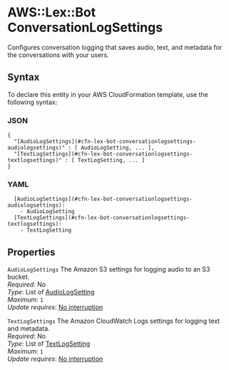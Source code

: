 # AWS::Lex::Bot ConversationLogSettings<a name="aws-properties-lex-bot-conversationlogsettings"></a>

Configures conversation logging that saves audio, text, and metadata for the conversations with your users\.

## Syntax<a name="aws-properties-lex-bot-conversationlogsettings-syntax"></a>

To declare this entity in your AWS CloudFormation template, use the following syntax:

### JSON<a name="aws-properties-lex-bot-conversationlogsettings-syntax.json"></a>

```
{
  "[AudioLogSettings](#cfn-lex-bot-conversationlogsettings-audiologsettings)" : [ AudioLogSetting, ... ],
  "[TextLogSettings](#cfn-lex-bot-conversationlogsettings-textlogsettings)" : [ TextLogSetting, ... ]
}
```

### YAML<a name="aws-properties-lex-bot-conversationlogsettings-syntax.yaml"></a>

```
  [AudioLogSettings](#cfn-lex-bot-conversationlogsettings-audiologsettings): 
    - AudioLogSetting
  [TextLogSettings](#cfn-lex-bot-conversationlogsettings-textlogsettings): 
    - TextLogSetting
```

## Properties<a name="aws-properties-lex-bot-conversationlogsettings-properties"></a>

`AudioLogSettings`  <a name="cfn-lex-bot-conversationlogsettings-audiologsettings"></a>
The Amazon S3 settings for logging audio to an S3 bucket\.  
*Required*: No  
*Type*: List of [AudioLogSetting](aws-properties-lex-bot-audiologsetting.md)  
*Maximum*: `1`  
*Update requires*: [No interruption](https://docs.aws.amazon.com/AWSCloudFormation/latest/UserGuide/using-cfn-updating-stacks-update-behaviors.html#update-no-interrupt)

`TextLogSettings`  <a name="cfn-lex-bot-conversationlogsettings-textlogsettings"></a>
The Amazon CloudWatch Logs settings for logging text and metadata\.  
*Required*: No  
*Type*: List of [TextLogSetting](aws-properties-lex-bot-textlogsetting.md)  
*Maximum*: `1`  
*Update requires*: [No interruption](https://docs.aws.amazon.com/AWSCloudFormation/latest/UserGuide/using-cfn-updating-stacks-update-behaviors.html#update-no-interrupt)